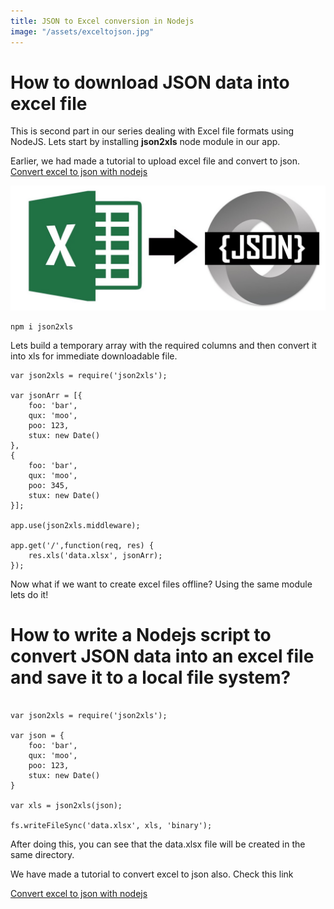 ```yaml
---
title: JSON to Excel conversion in Nodejs
image: "/assets/exceltojson.jpg"
---
```


# How to download JSON data into excel file

This is second part in our series dealing with Excel file formats using NodeJS. Lets start by installing **json2xls** node module in our app.

Earlier, we had made a tutorial to upload excel file and convert to json.
[Convert excel to json with nodejs](https://griva.in/node.js/2019/12/05/how-to-convert-excel-to-json-with-nodejs)

<img class="width-100" alt="How to convert excel to json" src="/assets/exceltojson.jpg"/>

```
npm i json2xls
```


Lets build a temporary array with the required columns and then convert it into xls for immediate downloadable file.

```
var json2xls = require('json2xls');

var jsonArr = [{
    foo: 'bar',
    qux: 'moo',
    poo: 123,
    stux: new Date()
},
{
    foo: 'bar',
    qux: 'moo',
    poo: 345,
    stux: new Date()
}];

app.use(json2xls.middleware);

app.get('/',function(req, res) {
    res.xls('data.xlsx', jsonArr);
});
```

Now what if we want to create excel files offline? Using the same module lets do it!


# How to write a Nodejs script to convert JSON data into an excel file and save it to a local file system?
```

var json2xls = require('json2xls');

var json = {
    foo: 'bar',
    qux: 'moo',
    poo: 123,
    stux: new Date()
}

var xls = json2xls(json);

fs.writeFileSync('data.xlsx', xls, 'binary');
```

After doing this, you can see that the data.xlsx file will be created in the same directory.

We have made a tutorial to convert excel to json also. Check this link

[Convert excel to json with nodejs](https://griva.in/node.js/2019/12/05/how-to-convert-excel-to-json-with-nodejs)